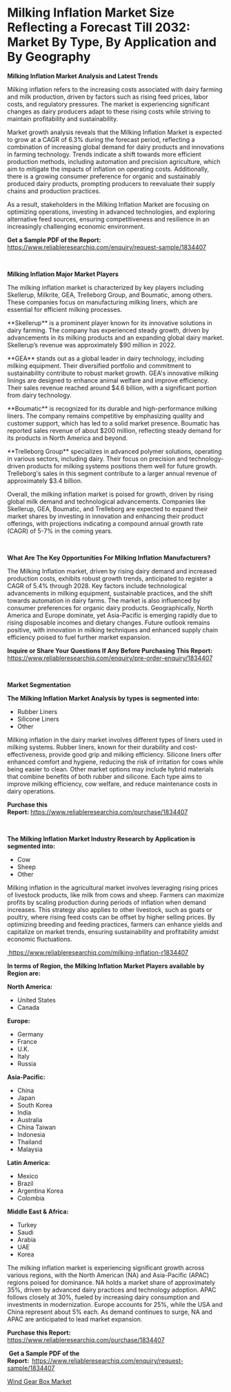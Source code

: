 <p><h1>Milking Inflation Market Size Reflecting a Forecast Till 2032: Market By Type, By Application and By Geography</h1></p><p><strong>Milking Inflation Market Analysis and Latest Trends</strong></p>
<p><p>Milking inflation refers to the increasing costs associated with dairy farming and milk production, driven by factors such as rising feed prices, labor costs, and regulatory pressures. The market is experiencing significant changes as dairy producers adapt to these rising costs while striving to maintain profitability and sustainability. </p><p>Market growth analysis reveals that the Milking Inflation Market is expected to grow at a CAGR of 6.3% during the forecast period, reflecting a combination of increasing global demand for dairy products and innovations in farming technology. Trends indicate a shift towards more efficient production methods, including automation and precision agriculture, which aim to mitigate the impacts of inflation on operating costs. Additionally, there is a growing consumer preference for organic and sustainably produced dairy products, prompting producers to reevaluate their supply chains and production practices. </p><p>As a result, stakeholders in the Milking Inflation Market are focusing on optimizing operations, investing in advanced technologies, and exploring alternative feed sources, ensuring competitiveness and resilience in an increasingly challenging economic environment.</p></p>
<p><strong>Get a Sample PDF of the Report:&nbsp;</strong> <a href="https://www.reliableresearchiq.com/enquiry/request-sample/1834407?utm_campaign=2723&utm_medium=2&utm_source=Github&utm_content=ia&utm_term=22022025&utm_id=milking-inflation">https://www.reliableresearchiq.com/enquiry/request-sample/1834407</a></p>
<p>&nbsp;</p>
<p><strong>Milking Inflation Major Market Players</strong></p>
<p><p>The milking inflation market is characterized by key players including Skellerup, Milkrite, GEA, Trelleborg Group, and Boumatic, among others. These companies focus on manufacturing milking liners, which are essential for efficient milking processes.</p><p>**Skellerup** is a prominent player known for its innovative solutions in dairy farming. The company has experienced steady growth, driven by advancements in its milking products and an expanding global dairy market. Skellerup’s revenue was approximately $90 million in 2022.</p><p>**GEA** stands out as a global leader in dairy technology, including milking equipment. Their diversified portfolio and commitment to sustainability contribute to robust market growth. GEA's innovative milking linings are designed to enhance animal welfare and improve efficiency. Their sales revenue reached around $4.6 billion, with a significant portion from dairy technology.</p><p>**Boumatic** is recognized for its durable and high-performance milking liners. The company remains competitive by emphasizing quality and customer support, which has led to a solid market presence. Boumatic has reported sales revenue of about $200 million, reflecting steady demand for its products in North America and beyond.</p><p>**Trelleborg Group** specializes in advanced polymer solutions, operating in various sectors, including dairy. Their focus on precision and technology-driven products for milking systems positions them well for future growth. Trelleborg's sales in this segment contribute to a larger annual revenue of approximately $3.4 billion.</p><p>Overall, the milking inflation market is poised for growth, driven by rising global milk demand and technological advancements. Companies like Skellerup, GEA, Boumatic, and Trelleborg are expected to expand their market shares by investing in innovation and enhancing their product offerings, with projections indicating a compound annual growth rate (CAGR) of 5-7% in the coming years.</p></p>
<p>&nbsp;</p>
<p><strong>What Are The Key Opportunities For Milking Inflation Manufacturers?</strong></p>
<p><p>The Milking Inflation market, driven by rising dairy demand and increased production costs, exhibits robust growth trends, anticipated to register a CAGR of 5.4% through 2028. Key factors include technological advancements in milking equipment, sustainable practices, and the shift towards automation in dairy farms. The market is also influenced by consumer preferences for organic dairy products. Geographically, North America and Europe dominate, yet Asia-Pacific is emerging rapidly due to rising disposable incomes and dietary changes. Future outlook remains positive, with innovation in milking techniques and enhanced supply chain efficiency poised to fuel further market expansion.</p></p>
<p><strong>Inquire or Share Your Questions If Any Before Purchasing This Report:</strong> <a href="https://www.reliableresearchiq.com/enquiry/pre-order-enquiry/1834407?utm_campaign=2723&utm_medium=2&utm_source=Github&utm_content=ia&utm_term=22022025&utm_id=milking-inflation">https://www.reliableresearchiq.com/enquiry/pre-order-enquiry/1834407</a></p>
<p>&nbsp;</p>
<p><strong>Market Segmentation</strong></p>
<p><strong>The Milking Inflation Market Analysis by types is segmented into:</strong></p>
<p><ul><li>Rubber Liners</li><li>Silicone Liners</li><li>Other</li></ul></p>
<p><p>Milking inflation in the dairy market involves different types of liners used in milking systems. Rubber liners, known for their durability and cost-effectiveness, provide good grip and milking efficiency. Silicone liners offer enhanced comfort and hygiene, reducing the risk of irritation for cows while being easier to clean. Other market options may include hybrid materials that combine benefits of both rubber and silicone. Each type aims to improve milking efficiency, cow welfare, and reduce maintenance costs in dairy operations.</p></p>
<p><strong>Purchase this Report:&nbsp;</strong><a href="https://www.reliableresearchiq.com/purchase/1834407?utm_campaign=2723&utm_medium=2&utm_source=Github&utm_content=ia&utm_term=22022025&utm_id=milking-inflation">https://www.reliableresearchiq.com/purchase/1834407</a></p>
<p>&nbsp;</p>
<p><strong>The Milking Inflation Market Industry Research by Application is segmented into:</strong></p>
<p><ul><li>Cow</li><li>Sheep</li><li>Other</li></ul></p>
<p><p>Milking inflation in the agricultural market involves leveraging rising prices of livestock products, like milk from cows and sheep. Farmers can maximize profits by scaling production during periods of inflation when demand increases. This strategy also applies to other livestock, such as goats or poultry, where rising feed costs can be offset by higher selling prices. By optimizing breeding and feeding practices, farmers can enhance yields and capitalize on market trends, ensuring sustainability and profitability amidst economic fluctuations.</p></p>
<p><a href="https://www.reliableresearchiq.com/milking-inflation-r1834407?utm_campaign=2723&utm_medium=2&utm_source=Github&utm_content=ia&utm_term=22022025&utm_id=milking-inflation">&nbsp;https://www.reliableresearchiq.com/milking-inflation-r1834407</a></p>
<p><strong>In terms of Region, the Milking Inflation Market Players available by Region are:</strong></p>
<p>
    <p> <strong> North America: </strong>
        <ul>
            <li>United States</li>
            <li>Canada</li>
        </ul>
        </p> 
    <p> <strong> Europe: </strong>
        <ul>
            <li>Germany</li>
            <li>France</li>
            <li>U.K.</li>
            <li>Italy</li>
            <li>Russia</li>
        </ul>
        </p> 
    <p> <strong> Asia-Pacific: </strong>
        <ul>
            <li>China</li>
            <li>Japan</li>
            <li>South Korea</li>
            <li>India</li>
            <li>Australia</li>
            <li>China Taiwan</li>
            <li>Indonesia</li>
            <li>Thailand</li>
            <li>Malaysia</li>
        </ul>
        </p> 
    <p> <strong> Latin America: </strong>
        <ul>
            <li>Mexico</li>
            <li>Brazil</li>
            <li>Argentina Korea</li>
            <li>Colombia</li>
        </ul>
        </p> 
    <p> <strong> Middle East & Africa: </strong>
        <ul>
            <li>Turkey</li>
            <li>Saudi</li>
            <li>Arabia</li>
            <li>UAE</li>
            <li>Korea</li>
        </ul>
    </p>
    </p>
<p><p>The milking inflation market is experiencing significant growth across various regions, with the North American (NA) and Asia-Pacific (APAC) regions poised for dominance. NA holds a market share of approximately 35%, driven by advanced dairy practices and technology adoption. APAC follows closely at 30%, fueled by increasing dairy consumption and investments in modernization. Europe accounts for 25%, while the USA and China represent about 5% each. As demand continues to surge, NA and APAC are anticipated to lead market expansion.</p></p>
<p><strong>Purchase this Report: </strong><a href="https://www.reliableresearchiq.com/purchase/1834407?utm_campaign=2723&utm_medium=2&utm_source=Github&utm_content=ia&utm_term=22022025&utm_id=milking-inflation">https://www.reliableresearchiq.com/purchase/1834407</a></p>
<p>&nbsp;<strong>Get a Sample PDF of the Report:&nbsp;&nbsp;</strong><a href="https://www.reliableresearchiq.com/enquiry/request-sample/1834407?utm_campaign=2723&utm_medium=2&utm_source=Github&utm_content=ia&utm_term=22022025&utm_id=milking-inflation">https://www.reliableresearchiq.com/enquiry/request-sample/1834407</a></p>
<p><strong></strong></p>
<p><p><a href="https://github.com/buqjavesora/Market-Research-Report-List-1/blob/main/wind-gear-box-market.md?utm_campaign=2723&utm_medium=2&utm_source=Github&utm_content=ia&utm_term=22022025&utm_id=milking-inflation">Wind Gear Box Market</a></p></p>